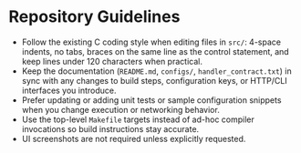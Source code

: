 # Repository Guidelines

- Follow the existing C coding style when editing files in `src/`: 4-space indents, no tabs, braces on the same line as the control statement, and keep lines under 120 characters when practical.
- Keep the documentation (`README.md`, `configs/`, `handler_contract.txt`) in sync with any changes to build steps, configuration keys, or HTTP/CLI interfaces you introduce.
- Prefer updating or adding unit tests or sample configuration snippets when you change execution or networking behavior.
- Use the top-level `Makefile` targets instead of ad-hoc compiler invocations so build instructions stay accurate.
- UI screenshots are not required unless explicitly requested.
